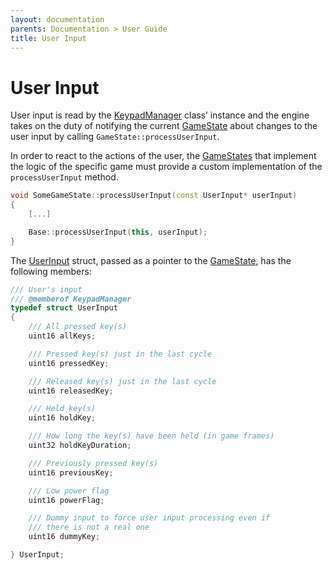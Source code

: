 ```yaml
---
layout: documentation
parents: Documentation > User Guide
title: User Input
---
```


# User Input

User input is read by the [KeypadManager](/documentation/api/class-keypadmanager/) class’ instance and the engine takes on the duty of notifying the current [GameState](/documentation/api/class-game-state/) about changes to the user input by calling `GameState::processUserInput`.

In order to react to the actions of the user, the [GameStates](/documentation/api/class-game-state/) that implement the logic of the specific game must provide a custom implementation of the `processUserInput` method.

```cpp
void SomeGameState::processUserInput(const UserInput* userInput)
{
    [...]

    Base::processUserInput(this, userInput);
}
```

The [UserInput](/documentation/api/class-userinput/) struct, passed as a pointer to the [GameState](/documentation/api/class-game-state/), has the following members:

```cpp
/// User's input
/// @memberof KeypadManager
typedef struct UserInput
{
    /// All pressed key(s)
    uint16 allKeys;

    /// Pressed key(s) just in the last cycle
    uint16 pressedKey;

    /// Released key(s) just in the last cycle
    uint16 releasedKey;

    /// Held key(s)
    uint16 holdKey;

    /// How long the key(s) have been held (in game frames)
    uint32 holdKeyDuration;

    /// Previously pressed key(s)
    uint16 previousKey;

    /// Low power flag
    uint16 powerFlag;

    /// Dummy input to force user input processing even if
    /// there is not a real one
    uint16 dummyKey;

} UserInput;
```

